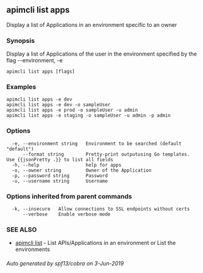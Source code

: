 ## apimcli list apps

Display a list of Applications in an environment specific to an owner

### Synopsis


Display a list of Applications of the user in the environment specified by the flag --environment, -e

```
apimcli list apps [flags]
```

### Examples

```
apimcli list apps -e dev
apimcli list apps -e dev -o sampleUser
apimcli list apps -e prod -o sampleUser -u admin
apimcli list apps -e staging -o sampleUser -u admin -p admin
```

### Options

```
  -e, --environment string   Environment to be searched (default "default")
      --format string        Pretty-print outputusing Go templates. Use {{jsonPretty .}} to list all fields
  -h, --help                 help for apps
  -o, --owner string         Owner of the Application
  -p, --password string      Password
  -u, --username string      Username
```

### Options inherited from parent commands

```
  -k, --insecure   Allow connections to SSL endpoints without certs
      --verbose    Enable verbose mode
```

### SEE ALSO
* [apimcli list](apimcli_list.md)	 - List APIs/Applications in an environment or List the environments

###### Auto generated by spf13/cobra on 3-Jun-2019
